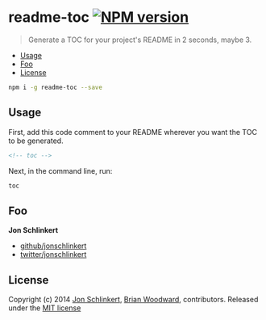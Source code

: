 # readme-toc [![NPM version](https://badge.fury.io/js/readme-toc.png)](http://badge.fury.io/js/readme-toc)

> Generate a TOC for your project's README in 2 seconds, maybe 3.

<!-- toc -->
* [Usage](#usage)
* [Foo](#foo)
* [License](#license)
<!-- toc stop -->

```bash
npm i -g readme-toc --save
```

## Usage

First, add this code comment to your README wherever you want the TOC to be generated.

```html
<!-- toc -->
```

Next, in the command line, run:

```js
toc
```

## Foo

**Jon Schlinkert**

+ [github/jonschlinkert](https://github.com/jonschlinkert)
+ [twitter/jonschlinkert](http://twitter.com/jonschlinkert)


## License
Copyright (c) 2014 [Jon Schlinkert](http://twitter.com/jonschlinkert), [Brian Woodward](http://twitter.com/doowb), contributors.
Released under the [MIT license](./LICENSE-MIT)
